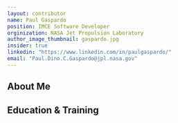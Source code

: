 ```yaml
---
layout: contributor
name: Paul Gaspardo
position: IMCE Software Developer
orginization: NASA Jet Propulsion Laboratory
author_image_thumbnail: gaspardo.jpg
insider: true
linkedin: "https://www.linkedin.com/in/paulgaspardo/"
email: "Paul.Dino.C.Gaspardo@jpl.nasa.gov"
---
```


## About Me

## Education & Training
